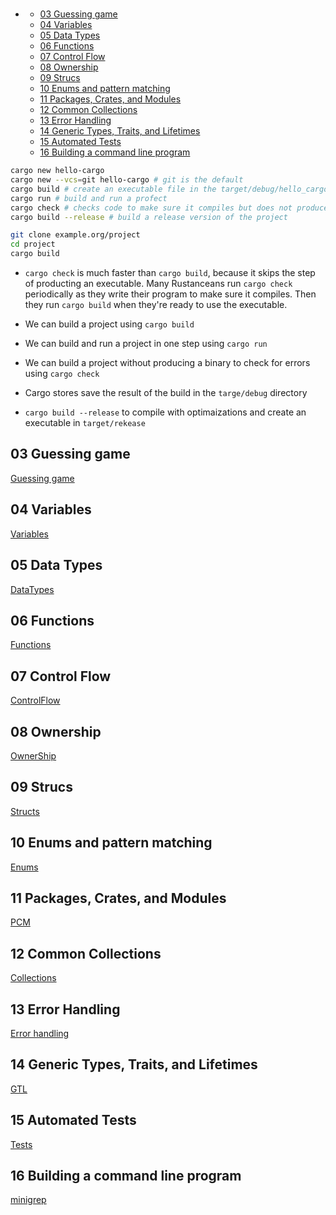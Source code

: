 #

- [](#)
  - [03 Guessing game](#03-guessing-game)
  - [04 Variables](#04-variables)
  - [05 Data Types](#05-data-types)
  - [06 Functions](#06-functions)
  - [07 Control Flow](#07-control-flow)
  - [08 Ownership](#08-ownership)
  - [09 Strucs](#09-strucs)
  - [10 Enums and pattern matching](#10-enums-and-pattern-matching)
  - [11 Packages, Crates, and Modules](#11-packages-crates-and-modules)
  - [12 Common Collections](#12-common-collections)
  - [13 Error Handling](#13-error-handling)
  - [14 Generic Types, Traits, and Lifetimes](#14-generic-types-traits-and-lifetimes)
  - [15 Automated Tests](#15-automated-tests)
  - [16 Building a command line program](#16-building-a-command-line-program)

```sh
cargo new hello-cargo
cargo new --vcs=git hello-cargo # git is the default
cargo build # create an executable file in the target/debug/hello_cargo directory
cargo run # build and run a profect
cargo check # checks code to make sure it compiles but does not produce an executable
cargo build --release # build a release version of the project
```

```sh
git clone example.org/project
cd project
cargo build
```

- `cargo check` is much faster than `cargo build`, because it skips the step of producting an executable. Many Rustanceans run `cargo check` periodically as they write their program to make sure it compiles. Then they run `cargo build` when they're ready to use the executable.

- We can build a project using `cargo build`
- We can build and run a project in one step using `cargo run`
- We can build a project without producing a binary to check for errors using `cargo check`
- Cargo stores save the result of the build in the `targe/debug` directory
- `cargo build --release` to compile with optimaizations and create an executable in `target/rekease`

## 03 Guessing game

[Guessing game](./Guessing_game.md)

## 04 Variables

[Variables](./Variables.md)

## 05 Data Types

[DataTypes](./DataTypes.md)

## 06 Functions

[Functions](./Functions.md)

## 07 Control Flow

[ControlFlow](./ControlFlow.md)

## 08 Ownership

[OwnerShip](./OwnerShip.md)

## 09 Strucs

[Structs](./Struct.md)

## 10 Enums and pattern matching

[Enums](./Enums.md)

## 11 Packages, Crates, and Modules

[PCM](./PCM.md)

## 12 Common Collections

[Collections](./Collections.md)

## 13 Error Handling

[Error handling](./ErrorHandling.md)

## 14 Generic Types, Traits, and Lifetimes

[GTL](./GTL.md)

## 15 Automated Tests

[Tests](./Tests.md)

## 16 Building a command line program

[minigrep](./Minigrep.md)
